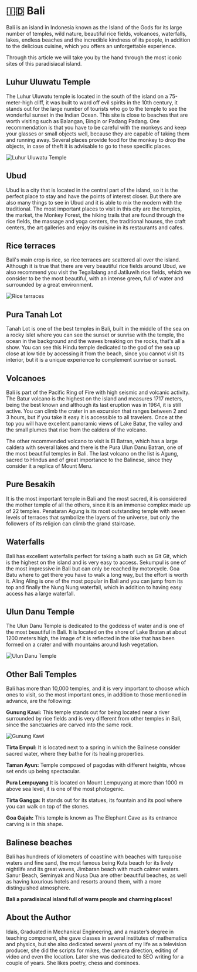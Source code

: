 # 🇮🇩 Bali

Bali is an island in Indonesia known as the Island of the Gods for its large number of temples, wild nature, beautiful rice fields, volcanoes, waterfalls, lakes, endless beaches and the incredible kindness of its people, in addition to the delicious cuisine, which you offers an unforgettable experience.

Through this article we will take you by the hand through the most iconic sites of this paradisiacal island.

## Luhur Uluwatu Temple

The Luhur Uluwatu temple is located in the south of the island on a 75-meter-high cliff, it was built to ward off evil spirits in the 10th century, it stands out for the large number of tourists who go to the temple to see the wonderful sunset in the Indian Ocean. This site is close to beaches that are worth visiting such as Balangan, Bingin or Padang Padang. One recommendation is that you have to be careful with the monkeys and keep your glasses or small objects well, because they are capable of taking them and running away. Several places provide food for the monkey to drop the objects, in case of theft it is advisable to go to these specific places.

![Luhur Uluwatu Temple](_static/images/bali/temple.jpg)

## Ubud

Ubud is a city that is located in the central part of the island, so it is the perfect place to stay and have the points of interest closer. But there are also many things to see in Ubud and it is able to mix the modern with the traditional. The most important places to visit in this city are the temples, the market, the Monkey Forest, the hiking trails that are found through the rice fields, the massage and yoga centers, the traditional houses, the craft centers, the art galleries and enjoy its cuisine in its restaurants and cafes.

## Rice terraces

Bali's main crop is rice, so rice terraces are scattered all over the island. Although it is true that there are very beautiful rice fields around Ubud, we also recommend you visit the Tegallalang and Jatiluwih rice fields, which we consider to be the most beautiful, with an intense green, full of water and surrounded by a great environment.

![Rice terraces](_static/images/bali/rice-terraces.jpg)

## Pura Tanah Lot

Tanah Lot is one of the best temples in Bali, built in the middle of the sea on a rocky islet where you can see the sunset or sunrise with the temple, the ocean in the background and the waves breaking on the rocks, that's all a show. You can see this Hindu temple dedicated to the god of the sea up close at low tide by accessing it from the beach, since you cannot visit its interior, but it is a unique experience to complement sunrise or sunset.

## Volcanoes

Bali is part of the Pacific Ring of Fire with high seismic and volcanic activity. The Batur volcano is the highest on the island and measures 1717 meters, being the best known and although its last eruption was in 1964, it is still active. You can climb the crater in an excursion that ranges between 2 and 3 hours, but if you take it easy it is accessible to all travelers. Once at the top you will have excellent panoramic views of Lake Batur, the valley and the small plumes that rise from the caldera of the volcano.

The other recommended volcano to visit is El Batran, which has a large caldera with several lakes and there is the Pura Ulun Danu Batran, one of the most beautiful temples in Bali. The last volcano on the list is Agung, sacred to Hindus and of great importance to the Balinese, since they consider it a replica of Mount Meru.

## Pure Besakih

It is the most important temple in Bali and the most sacred, it is considered the mother temple of all the others, since it is an immense complex made up of 22 temples. Penataran Agung is its most outstanding temple with seven levels of terraces that symbolize the layers of the universe, but only the followers of its religion can climb the grand staircase.

## Waterfalls

Bali has excellent waterfalls perfect for taking a bath such as Git Git, which is the highest on the island and is very easy to access. Sekumpul is one of the most impressive in Bali but can only be reached by motorcycle. Goa Batu where to get there you have to walk a long way, but the effort is worth it. Aling Aling is one of the most popular in Bali and you can jump from its top and finally the Nung Nung waterfall, which in addition to having easy access has a large waterfall.

## Ulun Danu Temple

The Ulun Danu Temple is dedicated to the goddess of water and is one of the most beautiful in Bali. It is located on the shore of Lake Bratan at about 1200 meters high, the image of it is reflected in the lake that has been formed on a crater and with mountains around lush vegetation.

![Ulun Danu Temple](_static/images/bali/ulun-danu-temple.jpg)

## Other Bali Temples

Bali has more than 10,000 temples, and it is very important to choose which ones to visit, so the most important ones, in addition to those mentioned in advance, are the following:

**Gunung Kawi:** This temple stands out for being located near a river surrounded by rice fields and is very different from other temples in Bali, since the sanctuaries are carved into the same rock.

![Gunung Kawi](_static/images/bali/gunung-kawi.jpg)

**Tirta Empul:** It is located next to a spring in which the Balinese consider sacred water, where they bathe for its healing properties.

**Taman Ayun:** Temple composed of pagodas with different heights, whose set ends up being spectacular.

**Pura Lempuyang** It is located on Mount Lempuyang at more than 1000 m above sea level, it is one of the most photogenic.

**Tirta Gangga:** It stands out for its statues, its fountain and its pool where you can walk on top of the stones.

**Goa Gajah:** This temple is known as The Elephant Cave as its entrance carving is in this shape.

## Balinese beaches

Bali has hundreds of kilometers of coastline with beaches with turquoise waters and fine sand, the most famous being Kuta beach for its lively nightlife and its great waves, Jimbaran beach with much calmer waters. Sanur Beach, Seminyak and Nusa Dua are other beautiful beaches, as well as having luxurious hotels and resorts around them, with a more distinguished atmosphere.

**Bali a paradisiacal island full of warm people and charming places!**

## About the Author

Idais, Graduated in Mechanical Engineering, and a master’s degree in teaching component, she gave classes in several institutes of mathematics and physics, but she also dedicated several years of my life as a television producer, she did the scripts for mikes, the camera direction, editing of video and even the location. Later she was dedicated to SEO writing for a couple of years. She likes poetry, chess and dominoes.
